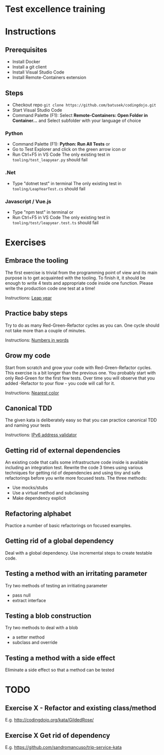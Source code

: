 # Test excellence training

# Instructions

## Prerequisites

- Install Docker
- Install a git client
- Install Visual Studio Code
- Install Remote-Containers extension

## Steps

- Checkout repo `git clone https://github.com/batusek/codingdojo.git`
- Start Visual Studio Code
- Command Palette (F1): Select **Remote-Containers: Open Folder in Container...** and Select subfolder with your language of choice

### Python
- Command Palette (F1): **Python: Run All Tests** or 
- Go to Test Explorer and click on the green arrow icon or
- Run Ctrl+F5 in VS Code
The only existing test in `tooling/test_leapyear.py` should fail

### .Net
- Type "dotnet test" in terminal
The only existing test in `tooling/LeapYearTest.cs` should fail

### Javascript / Vue.js
- Type "npm test" in terminal or
- Run Ctrl+F5 in VS Code
The only existing test in `tooling/test/leapyear.test.ts` should fail

# Exercises

## Embrace the tooling
The first exercise is trivial from the programming point of view and its main purpose is to get acquainted with the tooling.
To finish it, it should be enough to write 4 tests and appropriate code inside one function. Please write the production code one test at a time!

Instructions: [Leap year](http://codingdojo.org/kata/LeapYears/)

## Practice baby steps
Try to do as many Red-Green-Refactor cycles as you can. One cycle should not take more than a couple of minutes.

Instructions: [Numbers in words](http://codingdojo.org/kata/NumbersInWords/)

## Grow my code
Start from scratch and grow your code with Red-Green-Refactor cycles. This exercise is a bit longer than the previous one. You probably start with only Red-Green for the first few tests. Over time you will observe that you added -Refactor to your flow - you code will call for it.

Instructions: [Nearest color](https://codingdojo.org/kata/NearestColor/)

## Canonical TDD
The given kata is deliberately easy so that you can practice canonical TDD and naming your tests

Instructions: [IPv6 address validator](https://www.codewars.com/kata/54fa4e210609868fce0002bf)


## Getting rid of external dependencies
An existing code that calls some infrastructure code inside is available including an integration test. Rewrite the code 3 times using various techniques for getting rid of dependencies and using tiny and safe refactorings before you write more focused tests. The three methods:
- Use mocks/stubs
- Use a virtual method and subclassing
- Make dependency explicit

## Refactoring alphabet
Practice a number of basic refactorings on focused examples.

## Getting rid of a global dependency
Deal with a global dependency. Use incremental steps to create testable code.

## Testing a method with an irritating parameter
Try two methods of testing an irritiating parameter
- pass null
- extract interface

## Testing a blob construction
Try two methods to deal with a blob
- a setter method
- subclass and override

## Testing a method with a side effect
Eliminate a side effect so that a method can be tested





[//]: <> (After start)
# TODO
## Exercise X - Refactor and existing class/method
E.g. http://codingdojo.org/kata/GildedRose/

## Exercise X Get rid of dependency
E.g. https://github.com/sandromancuso/trip-service-kata

[//]: <> (After end)
